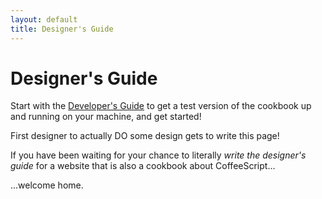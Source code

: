 ```yaml
---
layout: default
title: Designer's Guide
---
```


# Designer's Guide

Start with the [Developer's Guide](/developers-guide) to get a test version of the cookbook up and running on your machine, and get started!

First designer to actually DO some design gets to write this page!

If you have been waiting for your chance to literally _write the designer's guide_ for a website that is also a cookbook about CoffeeScript...

...welcome home.
